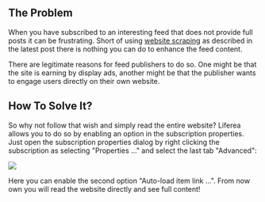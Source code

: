 <h2>The Problem</h2>

When you have subscribed to an interesting feed that does not provide full posts it can be frustrating. Short of using <a href="/liferea/blog/Liferea-Trick-6-Website-Scraping.html">website scraping</a> as described in the latest post there is nothing you can do to enhance the feed content.

There are legitimate reasons for feed publishers to do so. One might be that the site is earning by display ads, another might be that the publisher wants to engage users directly on their own website.

<h2>How To Solve It?</h2>

So why not follow that wish and simply read the entire website? Liferea allows you to do so by enabling an option in the subscription properties. Just open the subscription properties dialog by right clicking the subscription as selecting "Properties ..." and select the last tab "Advanced":

<img src="/liferea/help1140/help_feed_prop_adv_1.6.0.png"/>

Here you can enable the second option "Auto-load item link ...". From now own you will read the website directly and see full content! 

